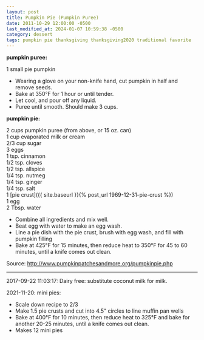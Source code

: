 ```yaml
---
layout: post
title: Pumpkin Pie (Pumpkin Puree)
date: 2011-10-29 12:00:00 -0500
last_modified_at: 2024-01-07 10:59:38 -0500
category: dessert
tags: pumpkin pie thanksgiving thanksgiving2020 traditional favorite
---
```

**pumpkin puree:**
  
1 small pie pumpkin  
* Wearing a glove on your non-knife hand, cut pumpkin in half and remove seeds.
* Bake at 350°F for 1 hour or until tender.
* Let cool, and pour off any liquid.
* Puree until smooth. Should make 3 cups.

**pumpkin pie:**

2 cups pumpkin puree (from above, or 15 oz. can)  
1 cup evaporated milk or cream  
2/3 cup sugar  
3 eggs  
1 tsp. cinnamon  
1/2 tsp. cloves  
1/2 tsp. allspice  
1/4 tsp. nutmeg  
1/4 tsp. ginger  
1/4 tsp. salt  
1 [pie crust]({{ site.baseurl }}{% post_url 1969-12-31-pie-crust %})  
1 egg  
2 Tbsp. water  
* Combine all ingredients and mix well.
* Beat egg with water to make an egg wash.
* Line a pie dish with the pie crust, brush with egg wash, and fill with pumpkin
  filling
* Bake at 425°F for 15 minutes, then reduce heat to 350°F for 45 to 60 minutes, until
  a knife comes out clean.

Source: <http://www.pumpkinpatchesandmore.org/pumpkinpie.php>

---

2017-09-22 11:03:17: Dairy free: substitute coconut milk for milk.

2021-11-20: mini pies:
* Scale down recipe to 2/3
* Make 1.5 pie crusts and cut into 4.5" circles to line muffin pan wells
* Bake at 400°F for 10 minutes, then reduce heat to 325°F and
  bake for another 20-25 minutes, until a knife comes out clean.
* Makes 12 mini pies
